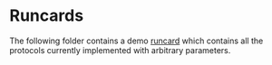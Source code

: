 # Runcards

The following folder contains a demo [runcard](actions_qq.yml) which contains all the protocols currently implemented with arbitrary parameters.
